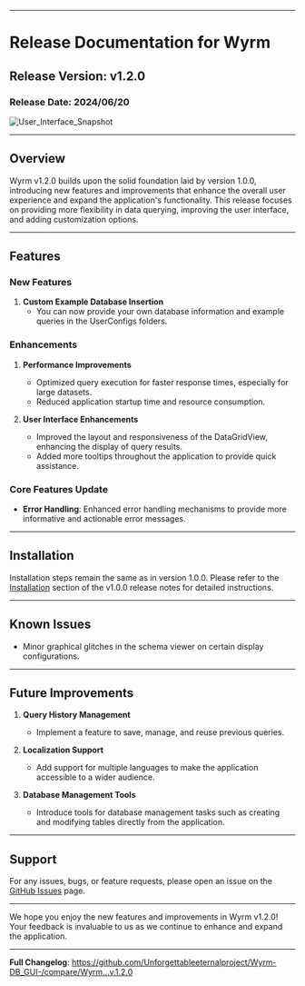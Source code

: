﻿---

# Release Documentation for Wyrm

## Release Version: v1.2.0

### Release Date: 2024/06/20

![User_Interface_Snapshot](https://github.com/Unforgettableeternalproject/Wyrm-DB_GUI-/assets/95599456/updated_snapshot_v1.2.0.png)

---

## Overview

Wyrm v1.2.0 builds upon the solid foundation laid by version 1.0.0, introducing new features and improvements that enhance the overall user experience and expand the application's functionality. This release focuses on providing more flexibility in data querying, improving the user interface, and adding customization options.

---

## Features

### New Features

1. **Custom Example Database Insertion**
   - You can now provide your own database information and example queries in the UserConfigs folders.

### Enhancements

1. **Performance Improvements**
   - Optimized query execution for faster response times, especially for large datasets.
   - Reduced application startup time and resource consumption.

2. **User Interface Enhancements**
   - Improved the layout and responsiveness of the DataGridView, enhancing the display of query results.
   - Added more tooltips throughout the application to provide quick assistance.

### Core Features Update

- **Error Handling**: Enhanced error handling mechanisms to provide more informative and actionable error messages.

---

## Installation

Installation steps remain the same as in version 1.0.0. Please refer to the [Installation](#installation) section of the v1.0.0 release notes for detailed instructions.

---

## Known Issues

- Minor graphical glitches in the schema viewer on certain display configurations.

---

## Future Improvements

1. **Query History Management**
   - Implement a feature to save, manage, and reuse previous queries.
   
2. **Localization Support**
   - Add support for multiple languages to make the application accessible to a wider audience.

3. **Database Management Tools**
   - Introduce tools for database management tasks such as creating and modifying tables directly from the application.

---

## Support

For any issues, bugs, or feature requests, please open an issue on the [GitHub Issues](https://github.com/Unforgettableeternalproject/Wyrm-DB_GUI-/issues) page.

---

We hope you enjoy the new features and improvements in Wyrm v1.2.0! Your feedback is invaluable to us as we continue to enhance and expand the application.

---

**Full Changelog**: https://github.com/Unforgettableeternalproject/Wyrm-DB_GUI-/compare/Wyrm...v.1.2.0
